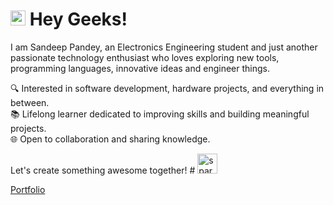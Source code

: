 # <img src="https://media.giphy.com/media/hvRJCLFzcasrR4ia7z/giphy.gif" width="24" alt="waving hand" /> Hey Geeks!

I am Sandeep Pandey, an Electronics Engineering student and just another passionate technology enthusiast who loves exploring new tools, programming languages, innovative ideas and engineer things.  

🔍 Interested in software development, hardware projects, and everything in between.  
📚 Lifelong learner dedicated to improving skills and building meaningful projects.  
🌐 Open to collaboration and sharing knowledge.

Let's create something awesome together! # <img src="https://media.giphy.com/media/l0MYt5jPR6QX5pnqM/giphy.gif" width="32" alt="sparkles" /> 


[Portfolio](https://codeunit.vercel.app)
